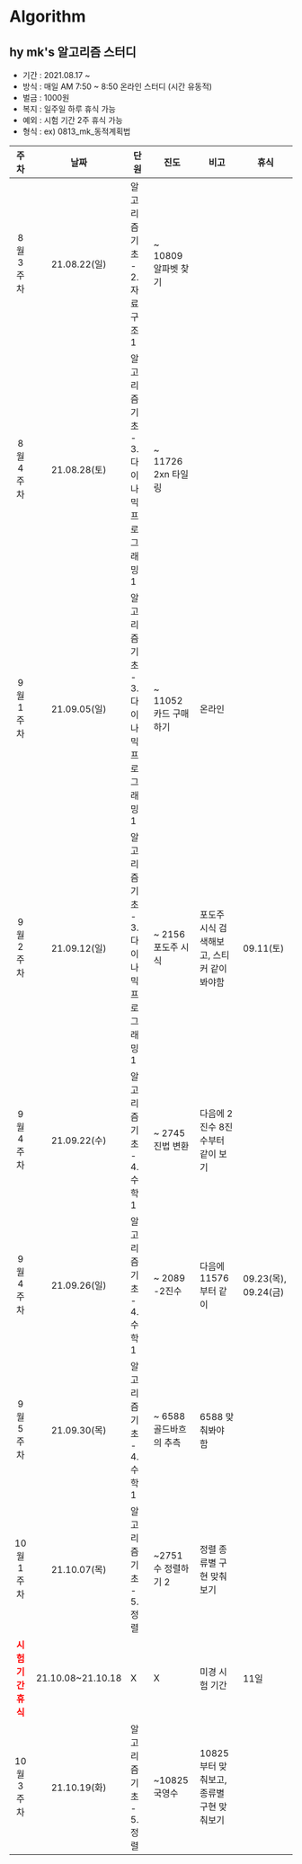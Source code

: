 # Algorithm

## hy mk's 알고리즘 스터디 
- 기간 : 2021.08.17 ~
- 방식 : 매일 AM 7:50 ~ 8:50 온라인 스터디 (시간 유동적)
- 벌금 : 1000원 
- 복지 : 일주일 하루 휴식 가능 
- 예외 : 시험 기간 2주 휴식 가능 
- 형식 : ex) 0813_mk_동적계획법

|주차|날짜|단원|진도|비고|휴식|
|:---:|:---:|--|--|--|--|
|8월 3주차|21.08.22(일)|알고리즘 기초 - 2. 자료구조 1| ~ 10809 알파벳 찾기||
|8월 4주차|21.08.28(토)|알고리즘 기초 - 3. 다이나믹 프로그래밍 1| ~ 11726 2xn 타일링|||
|9월 1주차|21.09.05(일)|알고리즘 기초 - 3. 다이나믹 프로그래밍 1| ~ 11052 카드 구매하기|온라인||
|9월 2주차|21.09.12(일)|알고리즘 기초 - 3. 다이나믹 프로그래밍 1| ~ 2156 포도주 시식|포도주 시식 검색해보고, 스티커 같이 봐야함|09.11(토)|
|9월 4주차|21.09.22(수)|알고리즘 기초 - 4. 수학 1| ~ 2745 진법 변환|다음에 2진수 8진수부터 같이 보기||
|9월 4주차|21.09.26(일)|알고리즘 기초 - 4. 수학 1| ~ 2089 -2진수|다음에 11576부터 같이|09.23(목), 09.24(금)|
|9월 5주차|21.09.30(목)|알고리즘 기초 - 4. 수학 1| ~ 6588 골드바흐의 추측|6588 맞춰봐야 함||
|10월 1주차|21.10.07(목)|알고리즘 기초 - 5. 정렬| ~2751 수 정렬하기 2|정렬 종류별 구현 맞춰보기||
|<span style="color:red">**시험기간 휴식**</span>|21.10.08~21.10.18|X|X|미경 시험 기간|11일|
|10월 3주차|21.10.19(화)|알고리즘 기초 - 5. 정렬| ~10825 국영수|10825부터 맞춰보고, 종류별 구현 맞춰보기||
